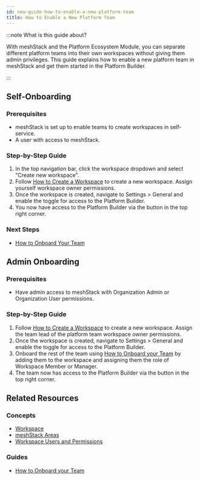 ```yaml
---
id: new-guide-how-to-enable-a-new-platform-team
title: How to Enable a New Platform Team
---
```


:::note What is this guide about?

With meshStack and the Platform Ecosystem Module, you can separate different platform teams into their own workspaces without giving them admin privileges. This guide explains how to enable a new platform team in meshStack and get them started in the Platform Builder.

:::

## Self-Onboarding

### Prerequisites

- meshStack is set up to enable teams to create workspaces in self-service.
- A user with access to meshStack.

### Step-by-Step Guide

1. In the top navigation bar, click the workspace dropdown and select "Create new workspace".
2. Follow [How to Create a Workspace](new-guide-how-to-manage-a-workspace.md#creating-a-workspace-as-an-application-team) to create a new workspace. Assign yourself workspace owner permissions.
3. Once the workspace is created, navigate to Settings > General and enable the toggle for access to the Platform Builder.
4. You now have access to the Platform Builder via the button in the top right corner.

### Next Steps

- [How to Onboard Your Team](new-guide-how-to-onboard-your-team.md)

## Admin Onboarding

### Prerequisites

- Have admin access to meshStack with Organization Admin or Organization User permissions.

### Step-by-Step Guide

1. Follow [How to Create a Workspace](new-guide-how-to-manage-a-workspace#creating-a-workspace-as-an-application-team.md) to create a new workspace. Assign the team lead of the platform team workspace owner permissions.
2. Once the workspace is created, navigate to Settings > General and enable the toggle for access to the Platform Builder.
3. Onboard the rest of the team using [How to Onboard your Team](new-guide-how-to-onboard-your-team.md) by adding them to the workspace and assigning them the role of Workspace Member or Manager.
4. The team now has access to the Platform Builder via the button in the top right corner.

## Related Resources

### Concepts

- [Workspace](new-concept-workspace.md)
- [meshStack Areas](new-concept-meshstackareas.md)
- [Workspace Users and Permissions](new-concept-users-and-groups.md#workspace-users-and-permissions)

### Guides

- [How to Onboard your Team](new-guide-how-to-onboard-your-team.md)

